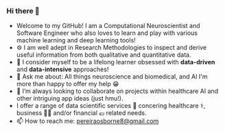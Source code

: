 ### Hi there 👋

* Welcome to my GitHub! I am a Computational Neuroscientist and Software Engineer who also loves to learn and play with various machine learning and deep learning tools!
* ⚙️ I am well adept in Research Methodologies to inspect and derive useful information from both qualitative and quantitative data.
* 🌱 I consider myself to be a lifelong learner obsessed with **data-driven** and **data-intensive** approaches!
* 💬 Ask me about: All things neuroscience and biomedical, and AI I'm more than happy to offer my help :grin:
* 👯 I’m always looking to collaborate on projects within healthcare AI and other intriguing app ideas (just hmu!).
* I offer a range of data scientific services :memo: concering healthcare :medical_symbol:, business 👩‍💼 and/or financial :pound: related needs.
* 📫 How to reach me: pereiraosborne8@gmail.com

<!--
**osbornep8/osbornep8** is a ✨ _special_ ✨ repository because its `README.md` (this file) appears on your GitHub profile.

Here are some ideas to get you started:

- 🔭 I’m currently working on ...

- 🤔 I’m looking for help with ...


- 😄 Pronouns: ...
- ⚡ Fun fact: ...
-->
